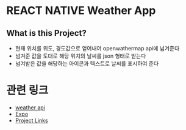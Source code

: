 # REACT NATIVE Weather App
## What is this Project?
- 현재 위치를 위도, 경도값으로 얻어내어 openwathermap api에 넘겨준다
- 넘겨준 값을 토대로 해당 위치의 날씨를 json 형태로 받는다
- 넘겨받은 값을 해당하는 아이콘과 텍스트로 날씨를 표시하여 준다

# 관련 링크
- [weather api](https://openweathermap.org/api)
- [Expo](https://expo.io/)
- [Project Links](https://expo.io/@lad/weather-app)
